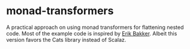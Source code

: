# monad-transformers

A practical approach on using monad transformers for flattening nested code.
Most of the example code is inspired by
[Erik Bakker](https://github.com/eamelink/flatten). Albeit this version favors the Cats library instead of Scalaz.
